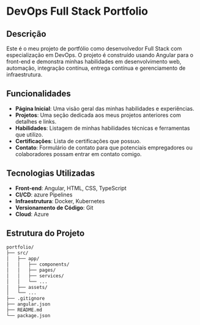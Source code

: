 # DevOps Full Stack Portfolio

## Descrição

Este é o meu projeto de portfólio como desenvolvedor Full Stack com especialização em DevOps. O projeto é construído usando Angular para o front-end e demonstra minhas habilidades em desenvolvimento web, automação, integração contínua, entrega contínua e gerenciamento de infraestrutura.

## Funcionalidades

- **Página Inicial**: Uma visão geral das minhas habilidades e experiências.
- **Projetos**: Uma seção dedicada aos meus projetos anteriores com detalhes e links.
- **Habilidades**: Listagem de minhas habilidades técnicas e ferramentas que utilizo.
- **Certificações**: Lista de certificações que possuo.
- **Contato**: Formulário de contato para que potenciais empregadores ou colaboradores possam entrar em contato comigo.

## Tecnologias Utilizadas

- **Front-end**: Angular, HTML, CSS, TypeScript
- **CI/CD**: azure Pipelines
- **Infraestrutura**: Docker, Kubernetes
- **Versionamento de Código**: Git
- **Cloud**: Azure

## Estrutura do Projeto

```bash
portfolio/
├── src/
│   ├── app/
│   │   ├── components/
│   │   ├── pages/
│   │   ├── services/
│   │   └── ...
│   ├── assets/
│   └── ...
├── .gitignore
├── angular.json
├── README.md
└── package.json
